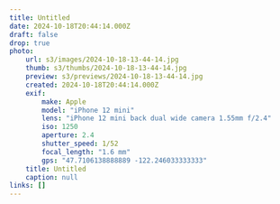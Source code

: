 ```yaml
---
title: Untitled
date: 2024-10-18T20:44:14.000Z
draft: false
drop: true
photo:
    url: s3/images/2024-10-18-13-44-14.jpg
    thumb: s3/thumbs/2024-10-18-13-44-14.jpg
    preview: s3/previews/2024-10-18-13-44-14.jpg
    created: 2024-10-18T20:44:14.000Z
    exif:
        make: Apple
        model: "iPhone 12 mini"
        lens: "iPhone 12 mini back dual wide camera 1.55mm f/2.4"
        iso: 1250
        aperture: 2.4
        shutter_speed: 1/52
        focal_length: "1.6 mm"
        gps: "47.7106138888889 -122.246033333333"
    title: Untitled
    caption: null
links: []
---
```

